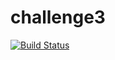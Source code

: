 # challenge3

[![Build Status](http://ec2-3-74-67-113.eu-central-1.compute.amazonaws.com/buildStatus/icon?job=challenge3)](http://ec2-3-74-67-113.eu-central-1.compute.amazonaws.com/job/challenge3/)

